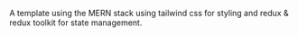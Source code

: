 A template using the MERN stack using tailwind css for styling and redux & redux toolkit for state management.